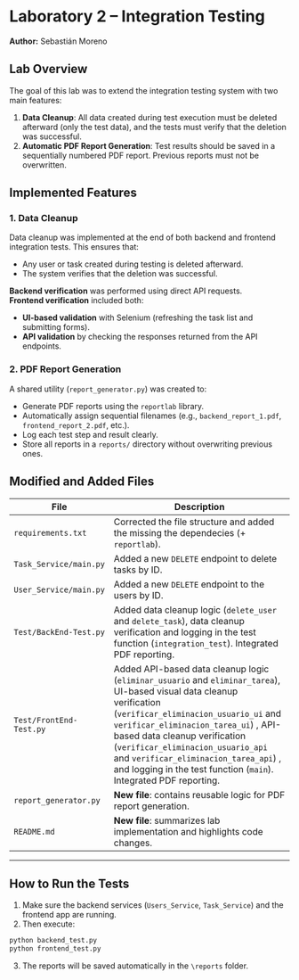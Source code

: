 # Laboratory 2 – Integration Testing

**Author:** Sebastián Moreno

## Lab Overview

The goal of this lab was to extend the integration testing system with two main features:

1. **Data Cleanup**: All data created during test execution must be deleted afterward (only the test data), and the tests must verify that the deletion was successful.
2. **Automatic PDF Report Generation**: Test results should be saved in a sequentially numbered PDF report. Previous reports must not be overwritten.

## Implemented Features

### 1. Data Cleanup

Data cleanup was implemented at the end of both backend and frontend integration tests. This ensures that:

- Any user or task created during testing is deleted afterward.
- The system verifies that the deletion was successful.

**Backend verification** was performed using direct API requests.  
**Frontend verification** included both:

- **UI-based validation** with Selenium (refreshing the task list and submitting forms).
- **API validation** by checking the responses returned from the API endpoints.

### 2. PDF Report Generation

A shared utility (`report_generator.py`) was created to:

- Generate PDF reports using the `reportlab` library.
- Automatically assign sequential filenames (e.g., `backend_report_1.pdf`, `frontend_report_2.pdf`, etc.).
- Log each test step and result clearly.
- Store all reports in a `reports/` directory without overwriting previous ones.

## Modified and Added Files

| File | Description |
|------|-------------|
| `requirements.txt` | Corrected the file structure and added the missing the dependecies (+ `reportlab`). |
| `Task_Service/main.py` | Added a new `DELETE` endpoint to delete tasks by ID. |
| `User_Service/main.py` | Added a new `DELETE` endpoint to the users by ID. |
| `Test/BackEnd-Test.py` | Added data cleanup logic (`delete_user` and `delete_task`), data cleanup verification and logging in the test function (`integration_test`). Integrated PDF reporting. |
| `Test/FrontEnd-Test.py` | Added API-based data cleanup logic (`eliminar_usuario` and `eliminar_tarea`), UI-based visual data cleanup verification (`verificar_eliminacion_usuario_ui` and `verificar_eliminacion_tarea_ui`) , API-based data cleanup verification (`verificar_eliminacion_usuario_api` and `verificar_eliminacion_tarea_api`) , and logging in the test function (`main`). Integrated PDF reporting. |
| `report_generator.py` | **New file**: contains reusable logic for PDF report generation. |
| `README.md` | **New file**: summarizes lab implementation and highlights code changes. |

---

## How to Run the Tests

1. Make sure the backend services (`Users_Service`, `Task_Service`) and the frontend app are running.
2. Then execute:
```bash
python backend_test.py
python frontend_test.py
```
3. The reports will be saved automatically in the `\reports` folder.
